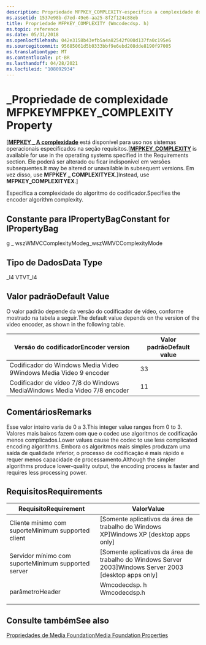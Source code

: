 ```yaml
---
description: Propriedade MFPKEY_COMPLEXITY-especifica a complexidade do algoritmo do codificador.
ms.assetid: 1537e98b-d7ed-49e6-aa25-8f2f124c88eb
title: Propriedade MFPKEY_COMPLEXITY (Wmcodecdsp. h)
ms.topic: reference
ms.date: 05/31/2018
ms.openlocfilehash: 042e3158b43efb5a4a82542f000d137fa0c195e6
ms.sourcegitcommit: 95685061d5b0333bbf9e6ebd208dde8190f97005
ms.translationtype: MT
ms.contentlocale: pt-BR
ms.lasthandoff: 04/28/2021
ms.locfileid: "108092934"
---
```

# <a name="mfpkey_complexity-property"></a><span data-ttu-id="62492-103">\_Propriedade de complexidade MFPKEY</span><span class="sxs-lookup"><span data-stu-id="62492-103">MFPKEY\_COMPLEXITY Property</span></span>

<span data-ttu-id="62492-104">\[[**MFPKEY \_ A complexidade**](mfpkey-complexityexproperty.md) está disponível para uso nos sistemas operacionais especificados na seção requisitos.</span><span class="sxs-lookup"><span data-stu-id="62492-104">\[[**MFPKEY\_COMPLEXITY**](mfpkey-complexityexproperty.md) is available for use in the operating systems specified in the Requirements section.</span></span> <span data-ttu-id="62492-105">Ele poderá ser alterado ou ficar indisponível em versões subsequentes.</span><span class="sxs-lookup"><span data-stu-id="62492-105">It may be altered or unavailable in subsequent versions.</span></span> <span data-ttu-id="62492-106">Em vez disso, use **MFPKEY \_ COMPLEXITYEX**.\]</span><span class="sxs-lookup"><span data-stu-id="62492-106">Instead, use **MFPKEY\_COMPLEXITYEX**.\]</span></span>

<span data-ttu-id="62492-107">Especifica a complexidade do algoritmo do codificador.</span><span class="sxs-lookup"><span data-stu-id="62492-107">Specifies the encoder algorithm complexity.</span></span>

## <a name="constant-for-ipropertybag"></a><span data-ttu-id="62492-108">Constante para IPropertyBag</span><span class="sxs-lookup"><span data-stu-id="62492-108">Constant for IPropertyBag</span></span>

<span data-ttu-id="62492-109">g \_ wszWMVCComplexityMode</span><span class="sxs-lookup"><span data-stu-id="62492-109">g\_wszWMVCComplexityMode</span></span>

## <a name="data-type"></a><span data-ttu-id="62492-110">Tipo de Dados</span><span class="sxs-lookup"><span data-stu-id="62492-110">Data Type</span></span>

<span data-ttu-id="62492-111">\_I4 VT</span><span class="sxs-lookup"><span data-stu-id="62492-111">VT\_I4</span></span>

## <a name="default-value"></a><span data-ttu-id="62492-112">Valor padrão</span><span class="sxs-lookup"><span data-stu-id="62492-112">Default Value</span></span>

<span data-ttu-id="62492-113">O valor padrão depende da versão do codificador de vídeo, conforme mostrado na tabela a seguir.</span><span class="sxs-lookup"><span data-stu-id="62492-113">The default value depends on the version of the video encoder, as shown in the following table.</span></span>



| <span data-ttu-id="62492-114">Versão do codificador</span><span class="sxs-lookup"><span data-stu-id="62492-114">Encoder version</span></span>                 | <span data-ttu-id="62492-115">Valor padrão</span><span class="sxs-lookup"><span data-stu-id="62492-115">Default value</span></span> |
|---------------------------------|---------------|
| <span data-ttu-id="62492-116">Codificador do Windows Media Video 9</span><span class="sxs-lookup"><span data-stu-id="62492-116">Windows Media Video 9 encoder</span></span>   | <span data-ttu-id="62492-117">3</span><span class="sxs-lookup"><span data-stu-id="62492-117">3</span></span>             |
| <span data-ttu-id="62492-118">Codificador de vídeo 7/8 do Windows Media</span><span class="sxs-lookup"><span data-stu-id="62492-118">Windows Media Video 7/8 encoder</span></span> | <span data-ttu-id="62492-119">1</span><span class="sxs-lookup"><span data-stu-id="62492-119">1</span></span>             |



 

## <a name="remarks"></a><span data-ttu-id="62492-120">Comentários</span><span class="sxs-lookup"><span data-stu-id="62492-120">Remarks</span></span>

<span data-ttu-id="62492-121">Esse valor inteiro varia de 0 a 3.</span><span class="sxs-lookup"><span data-stu-id="62492-121">This integer value ranges from 0 to 3.</span></span> <span data-ttu-id="62492-122">Valores mais baixos fazem com que o codec use algoritmos de codificação menos complicados.</span><span class="sxs-lookup"><span data-stu-id="62492-122">Lower values cause the codec to use less complicated encoding algorithms.</span></span> <span data-ttu-id="62492-123">Embora os algoritmos mais simples produzam uma saída de qualidade inferior, o processo de codificação é mais rápido e requer menos capacidade de processamento.</span><span class="sxs-lookup"><span data-stu-id="62492-123">Although the simpler algorithms produce lower-quality output, the encoding process is faster and requires less processing power.</span></span>

## <a name="requirements"></a><span data-ttu-id="62492-124">Requisitos</span><span class="sxs-lookup"><span data-stu-id="62492-124">Requirements</span></span>



| <span data-ttu-id="62492-125">Requisito</span><span class="sxs-lookup"><span data-stu-id="62492-125">Requirement</span></span> | <span data-ttu-id="62492-126">Valor</span><span class="sxs-lookup"><span data-stu-id="62492-126">Value</span></span> |
|-------------------------------------|-----------------------------------------------------------------------------------------|
| <span data-ttu-id="62492-127">Cliente mínimo com suporte</span><span class="sxs-lookup"><span data-stu-id="62492-127">Minimum supported client</span></span><br/> | <span data-ttu-id="62492-128">\[Somente aplicativos da área de trabalho do Windows XP\]</span><span class="sxs-lookup"><span data-stu-id="62492-128">Windows XP \[desktop apps only\]</span></span><br/>                                             |
| <span data-ttu-id="62492-129">Servidor mínimo com suporte</span><span class="sxs-lookup"><span data-stu-id="62492-129">Minimum supported server</span></span><br/> | <span data-ttu-id="62492-130">\[Somente aplicativos da área de trabalho do Windows Server 2003\]</span><span class="sxs-lookup"><span data-stu-id="62492-130">Windows Server 2003 \[desktop apps only\]</span></span><br/>                                    |
| <span data-ttu-id="62492-131">parâmetro</span><span class="sxs-lookup"><span data-stu-id="62492-131">Header</span></span><br/>                   | <dl> <span data-ttu-id="62492-132"><dt>Wmcodecdsp. h</dt></span><span class="sxs-lookup"><span data-stu-id="62492-132"><dt>Wmcodecdsp.h</dt></span></span> </dl> |



## <a name="see-also"></a><span data-ttu-id="62492-133">Consulte também</span><span class="sxs-lookup"><span data-stu-id="62492-133">See also</span></span>

<dl> <dt>

[<span data-ttu-id="62492-134">Propriedades de Media Foundation</span><span class="sxs-lookup"><span data-stu-id="62492-134">Media Foundation Properties</span></span>](media-foundation-properties.md)
</dt> </dl>

 

 




